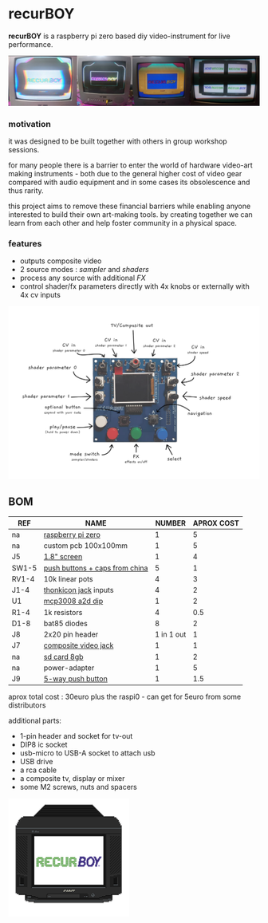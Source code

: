 # recurBOY

__recurBOY__ is a raspberry pi zero based diy video-instrument for live performance.

![alt text](img/recurboy-horizontal.jpg "recurBoy")

### motivation

it was designed to be built together with others in group workshop sessions.

for many people there is a barrier to enter the world of hardware video-art making instruments - both due to the general higher cost of video gear compared with audio equipment and in some cases its obsolescence and thus rarity.

this project aims to remove these financial barriers while enabling anyone interested to build their own art-making tools. by creating together we can learn from each other and help foster community in a physical space.

### features

- outputs composite video
- 2 source modes : _sampler_ and _shaders_
- process any source with additional _FX_
- control shader/fx parameters directly with 4x knobs or externally with 4x cv inputs

![alt text](img/background.png "recurBoy")

## BOM

REF | NAME | NUMBER | APROX COST 
--- | --- | --- | ---
na | [raspberry pi zero] | 1 | 5
na | custom pcb 100x100mm | 1 | 5
J5 | [1.8" screen] | 1 | 4
SW1-5 | [push buttons + caps from china] | 5 | 1 
RV1-4 | 10k linear pots | 4 | 3
J1-4 | [thonkicon jack] inputs | 4 | 2
U1 | [mcp3008 a2d dip] | 1 | 2
R1-4 | 1k resistors | 4 | 0.5
D1-8 | bat85 diodes| 8 | 2
J8 | 2x20 pin header | 1 in 1 out | 1
J7 | [composite video jack] | 1 | 1
na | [sd card 8gb] | 1 | 2 |
na | power-adapter | 1 |  5
J9 | [5-way push button] | 1 | 1.5

aprox total cost : 30euro plus the raspi0 - can get for 5euro from some distributors

additional parts:

- 1-pin header and socket for tv-out
- DIP8 ic socket
- usb-micro to USB-A socket to attach usb
- USB drive
- a rca cable
- a composite tv, display or mixer
- some M2 screws, nuts and spacers

[raspberry pi zero]: https://www.berrybase.de/raspberry-pi-zero-v1.3
[1.8" screen]: https://www.aliexpress.com/item/32996979276.html
[mcp3008 a2d dip]: https://www.aliexpress.com/item/32735896933.html
[push buttons + caps from china]: https://www.aliexpress.com/item/32826994795.html
[thonkicon jack]: https://modularaddict.com/pj301m12-jacks
[sd card 8gb]: https://www.aliexpress.com/item/33040093922.html

[composite video jack]: https://www.mouser.de/ProductDetail/CUI/RCJ-024
[5-way push button]: https://www.aliexpress.com/item/32845147449.html

![alt text](img/splash.gif "Splash Screen")
